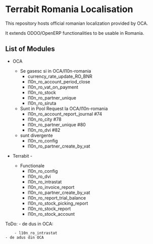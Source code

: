 
Terrabit Romania Localisation
=========================

This repository hosts official romanian localization provided by OCA.

It extends ODOO/OpenERP functionalities to be usable in Romania.


List of Modules
---------------

* OCA
    - Se gasesc si in OCA/l10n-romania
        - currency_rate_update_RO_BNR 
        - l10n_ro_account_period_close 
        - l10n_ro_vat_on_payment
        - l10n_ro_stock
        - l10n_ro_partner_unique
        - l10n_ro_siruta
    - Sunt in Pool Request la OCA/l10n-romania
        - l10n_ro_account_report_journal  #74
        - l10n_ro_city  #78
        - l10n_ro_partner_unique  #80
        - l10n_ro_dvi #82
     - sunt divergente
        - l10n_ro_config 
        - l10n_ro_partner_create_by_vat

* Terrabit - 
    - Functionale
        - l10n_ro_config   
        - l10n_ro_dvi
        - l10n_ro_intrastat
        - l10n_ro_invoice_report
        - l10n_ro_partner_create_by_vat
        - l10n_ro_report_trial_balance
        - l10n_ro_stock_picking_report
        - l10n_ro_stock_report
        - l10n_ro_stock_account
        
        
ToDo:
    - de dus in OCA:
        
        - l10n_ro_intrastat
    - de adus din OCA
        
   
 